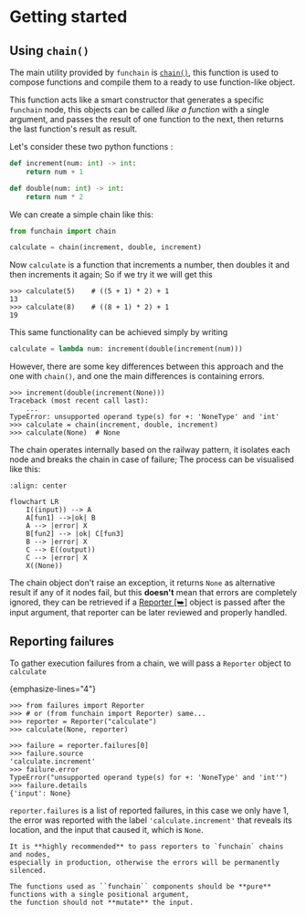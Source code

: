 # Getting started

## Using ``chain()``
The main utility provided by `funchain` is [``chain()``](#funchain.chain),
this function is used to compose functions and compile them to a ready 
to use function-like object.

This function acts like a smart constructor that generates a specific `funchain` node,
this objects can be called _like a function_ with a single argument, and passes the
result of one function to the next, then returns the last function's result as result.

Let's consider these two python functions :

````python
def increment(num: int) -> int:
    return num + 1

def double(num: int) -> int:
    return num * 2
````

We can create a simple chain like this:

````python
from funchain import chain

calculate = chain(increment, double, increment)
````

Now ``calculate`` is a function that increments a number, then doubles it and then increments
it again; So if we try it we will get this

````pycon
>>> calculate(5)    # ((5 + 1) * 2) + 1
13
>>> calculate(8)    # ((8 + 1) * 2) + 1
19
````

This same functionality can be achieved simply by writing
````python
calculate = lambda num: increment(double(increment(num)))
````
However, there are some key differences between this approach and the 
one with ``chain()``, and one the main differences is containing errors.

````pycon
>>> increment(double(increment(None)))
Traceback (most recent call last):
    ...
TypeError: unsupported operand type(s) for +: 'NoneType' and 'int'
>>> calculate = chain(increment, double, increment)
>>> calculate(None)  # None

````

The chain operates internally based on the railway pattern, it isolates each node and breaks the chain in case 
of failure; The process can be visualised like this:

```{mermaid}
:align: center

flowchart LR
    I((input)) --> A
    A[fun1] -->|ok| B
    A --> |error| X
    B[fun2] --> |ok| C[fun3]
    B --> |error| X
    C --> E((output))
    C --> |error| X
    X((None))
```

The chain object don't raise an exception, it returns ``None`` as alternative result if any of it nodes fail,
but this **doesn't** mean that errors are completely ignored,
they can be retrieved if a <a href="https://failures.readthedocs.io/en/latest/api_ref.html#failures.Reporter" target="_blank">Reporter [⮩]</a>
object is passed after the input argument, that reporter can be later reviewed and properly handled.

## Reporting failures
To gather execution failures from a chain, we will pass a ``Reporter`` object to ``calculate``

{emphasize-lines="4"}
````pycon
>>> from failures import Reporter
>>> # or (from funchain import Reporter) same...
>>> reporter = Reporter("calculate")
>>> calculate(None, reporter)

>>> failure = reporter.failures[0]
>>> failure.source
'calculate.increment'
>>> failure.error
TypeError("unsupported operand type(s) for +: 'NoneType' and 'int'")
>>> failure.details
{'input': None}
````
``reporter.failures`` is a list of reported failures, in this case we only have 1,
the error was reported with the label ``'calculate.increment'`` that reveals its location,
and the input that caused it, which is ``None``.

```{important}
It is **highly recommended** to pass reporters to `funchain` chains and nodes,
especially in production, otherwise the errors will be permanently silenced.
```

```{important}
The functions used as ``funchain`` components should be **pure** functions with a single positional argument,
the function should not **mutate** the input.
```